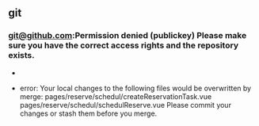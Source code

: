 ## git

###  git@github.com:Permission denied (publickey) Please make sure you have the correct access rights and the repository exists.
+ 


+ error: Your local changes to the following files would be overwritten by merge:
        pages/reserve/schedul/createReservationTask.vue
        pages/reserve/schedul/schedulReserve.vue
Please commit your changes or stash them before you merge.
